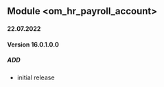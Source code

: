 ## Module <om_hr_payroll_account>

#### 22.07.2022
#### Version 16.0.1.0.0
##### ADD
- initial release
